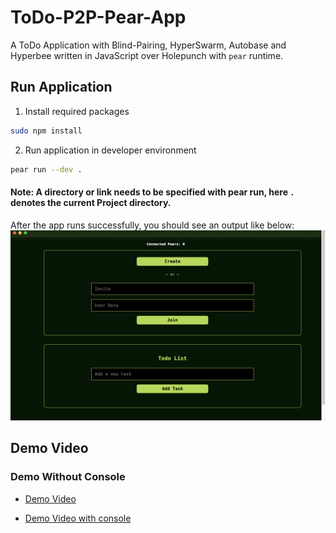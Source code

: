# ToDo-P2P-Pear-App

A ToDo Application with Blind-Pairing, HyperSwarm, Autobase and Hyperbee written in JavaScript over Holepunch with `pear` runtime.


## Run Application
1. Install required packages
```bash
sudo npm install
```

2. Run application in developer environment
```bash
pear run --dev .
```

#### Note: A directory or link needs to be specified with pear run, here `.` denotes the current Project directory.

After the app runs successfully, you should see an output like below:
![App Interface](./assets/asset-2.png)

## Demo Video

### Demo Without Console
- [Demo Video](https://youtu.be/xF-d9oacR0Q)

- [Demo Video with console](https://youtu.be/ME6jIPFaZ2A)
